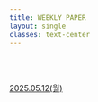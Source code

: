 ```yaml
---
title: WEEKLY PAPER
layout: single
classes: text-center
---
```



<br>
<br>

<a href="/2025/05/12/til-w2-basic.html">2025.05.12(월)</a><br>



